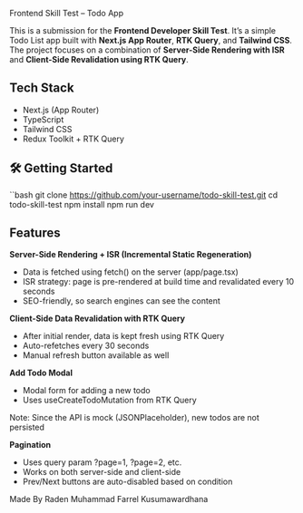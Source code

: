 Frontend Skill Test – Todo App

This is a submission for the **Frontend Developer Skill Test**. It’s a simple Todo List app built with **Next.js App Router**, **RTK Query**, and **Tailwind CSS**. The project focuses on a combination of **Server-Side Rendering with ISR** and **Client-Side Revalidation using RTK Query**.

## Tech Stack

- Next.js (App Router)
- TypeScript
- Tailwind CSS
- Redux Toolkit + RTK Query

## 🛠️ Getting Started

``bash
git clone https://github.com/your-username/todo-skill-test.git
cd todo-skill-test
npm install
npm run dev

## Features

**Server-Side Rendering + ISR (Incremental Static Regeneration)**
- Data is fetched using fetch() on the server (app/page.tsx)
- ISR strategy: page is pre-rendered at build time and revalidated every 10 seconds
- SEO-friendly, so search engines can see the content

**Client-Side Data Revalidation with RTK Query**
- After initial render, data is kept fresh using RTK Query
- Auto-refetches every 30 seconds
- Manual refresh button available as well

**Add Todo Modal**
- Modal form for adding a new todo
- Uses useCreateTodoMutation from RTK Query

Note: Since the API is mock (JSONPlaceholder), new todos are not persisted

**Pagination**
- Uses query param ?page=1, ?page=2, etc.
- Works on both server-side and client-side
- Prev/Next buttons are auto-disabled based on condition

Made By Raden Muhammad Farrel Kusumawardhana
